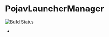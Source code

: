 # PojavLauncherManager

[![Build Status](https://travis-ci.com/DZGames/PojavLauncherManager.svg?branch=main)](https://travis-ci.com/DZGames/PojavLauncherManager)

-
